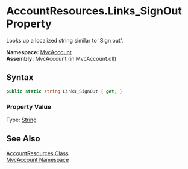 AccountResources.Links_SignOut Property
=======================================
Looks up a localized string similar to 'Sign out'.

**Namespace:** [MvcAccount][1]  
**Assembly:** MvcAccount (in MvcAccount.dll)

Syntax
------

```csharp
public static string Links_SignOut { get; }
```

### Property Value
Type: [String][2]

See Also
--------
[AccountResources Class][3]  
[MvcAccount Namespace][1]  

[1]: ../README.md
[2]: http://msdn.microsoft.com/en-us/library/s1wwdcbf
[3]: README.md